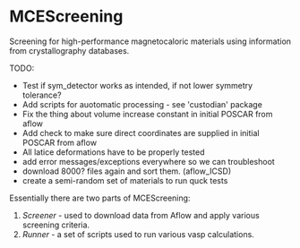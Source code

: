 # MCEScreening
Screening for high-performance magnetocaloric materials using information from crystallography databases.

TODO:
- Test if sym_detector works as intended, if not lower symmetry tolerance?
- Add scripts for auotomatic processing - see 'custodian' package
- Fix the thing about volume increase constant in initial POSCAR from aflow
- Add check to make sure direct coordinates are supplied in initial POSCAR from aflow
- All latice deformations have to be properly tested
- add error messages/exceptions everywhere so we can troubleshoot
- download 8000? files again and sort them. (aflow_ICSD)
- create a semi-random set of  materials to run quck tests

Essentially there are two parts of MCEScreening:
1. _Screener_ - used to download data from Aflow and apply various screening criteria.  
2. _Runner_ - a set of scripts used to run various vasp calculations.

